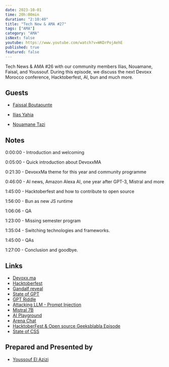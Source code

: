 ```yaml
---
date: 2023-10-01
time: 20h:00min
duration: "2:10:40"
title: "Tech New & AMA #27"
tags: ["AMA"]
category: "AMA"
isNext: false
youtube: https://www.youtube.com/watch?v=WKDrPojAehE
published: true
featured: false
---
```


Tech News & AMA #26 with our community members Ilias, Nouamane, Faisal, and Youssouf. During this episode, we discuss the next Devoxx Morocco conference, Hacktoberfest, AI, bun and much more.

## Guests

- [Faissal Boutaounte](https://twitter.com/bfaissal)

- [Ilias Yahia](https://twitter.com/ilias_yahia)

- [Nouamane Tazi](https://www.linkedin.com/in/nouamanetazi/)

## Notes

0:00:00 - Introduction and welcoming

0:05:00 - Quick introduction about DevoxxMA

0:21:30 - DevoxxMa theme for this year and community programme

0:46:00 - AI news, Amazon Alexa AI, one year after GPT-3, Mistral and more

1:45:00 - Hacktoberfest and how to contribute to open source

1:56:00 - Bun as new JS runtime

1:06:06 - QA

1:23:00 - Missing semester program

1:35:04 - Switching technologies and frameworks.

1:45:00 - QAs

1:27:00 - Conclusion and goodbye.

## Links

- [Devoxx.ma](https://devoxx.ma)
- [Hacktoberfest](https://hacktoberfest.com/)
- [Gandalf reveal](https://gandalf.lakera.ai/)
- [State of GPT](https://www.youtube.com/watch?v=bZQun8Y4L2A)
- [GPT Riddle](https://gptriddle.com/welcome)
- [Attacking LLM - Prompt Injection](https://www.youtube.com/watch?v=Sv5OLj2nVAQ)
- [Mistral 7B](https://mistral.ai/news/announcing-mistral-7b/)
- [AI Playground](https://sdk.vercel.ai/)
- [Arena Chat](https://chat.lmsys.org/?arena)
- [HacktoberFest & Open source Geeksblabla Episode](https://geeksblabla.io/blablas/hacktoberfest-open-source)
- [State of CSS](https://stateofcss.com/en-US)

## Prepared and Presented by

- [Youssouf El Azizi](https://elaazizi.com/)
